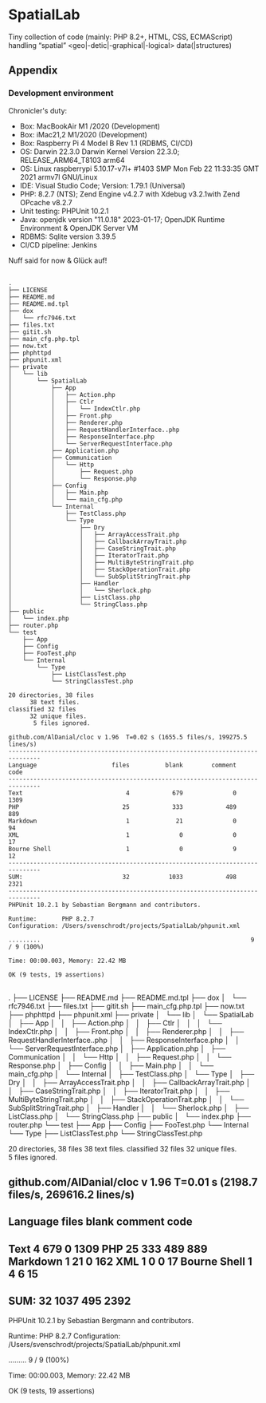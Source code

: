 # SpatialLab
Tiny collection of code (mainly: PHP 8.2+, HTML, CSS, ECMAScript) handling  “spatial” &lt;geo|-detic|-graphical|-logical> data(|structures)




 



## Appendix

### Development environment 

 Chronicler's duty: 

 - Box: MacBookAir M1 /2020 (Development)
 - Box: iMac21,2 M1/2020 (Development)
 - Box: Raspberry Pi 4 Model B Rev 1.1 (RDBMS, CI/CD)
 - OS: Darwin 22.3.0 Darwin Kernel Version 22.3.0; RELEASE_ARM64_T8103 arm64
 - OS: Linux raspberrypi 5.10.17-v7l+ #1403 SMP Mon Feb 22 11:33:35 GMT 2021 armv7l GNU/Linux
 - IDE: Visual Studio Code; Version: 1.79.1 (Universal)
 - PHP: 8.2.7 (NTS); Zend Engine v4.2.7 with Xdebug v3.2.1with Zend OPcache v8.2.7
 - Unit testing: PHPUnit 10.2.1 
 - Java: openjdk version "11.0.18" 2023-01-17; OpenJDK Runtime Environment  & OpenJDK Server VM
 - RDBMS: Sqlite version 3.39.5
 - CI/CD pipeline: Jenkins 


 Nuff said for now & Glück auf! 

 <pre>
 <code>
.
├── LICENSE
├── README.md
├── README.md.tpl
├── dox
│   └── rfc7946.txt
├── files.txt
├── gitit.sh
├── main_cfg.php.tpl
├── now.txt
├── phphttpd
├── phpunit.xml
├── private
│   └── lib
│       └── SpatialLab
│           ├── App
│           │   ├── Action.php
│           │   ├── Ctlr
│           │   │   └── IndexCtlr.php
│           │   ├── Front.php
│           │   ├── Renderer.php
│           │   ├── RequestHandlerInterface..php
│           │   ├── ResponseInterface.php
│           │   └── ServerRequestInterface.php
│           ├── Application.php
│           ├── Communication
│           │   └── Http
│           │       ├── Request.php
│           │       └── Response.php
│           ├── Config
│           │   ├── Main.php
│           │   └── main_cfg.php
│           └── Internal
│               ├── TestClass.php
│               └── Type
│                   ├── Dry
│                   │   ├── ArrayAccessTrait.php
│                   │   ├── CallbackArrayTrait.php
│                   │   ├── CaseStringTrait.php
│                   │   ├── IteratorTrait.php
│                   │   ├── MultiByteStringTrait.php
│                   │   ├── StackOperationTrait.php
│                   │   └── SubSplitStringTrait.php
│                   ├── Handler
│                   │   └── Sherlock.php
│                   ├── ListClass.php
│                   └── StringClass.php
├── public
│   └── index.php
├── router.php
└── test
    ├── App
    ├── Config
    ├── FooTest.php
    └── Internal
        └── Type
            ├── ListClassTest.php
            └── StringClassTest.php

20 directories, 38 files
      38 text files.
classified 32 files      32 unique files.                              
       5 files ignored.

github.com/AlDanial/cloc v 1.96  T=0.02 s (1655.5 files/s, 199275.5 lines/s)
-------------------------------------------------------------------------------
Language                     files          blank        comment           code
-------------------------------------------------------------------------------
Text                             4            679              0           1309
PHP                             25            333            489            889
Markdown                         1             21              0             94
XML                              1              0              0             17
Bourne Shell                     1              0              9             12
-------------------------------------------------------------------------------
SUM:                            32           1033            498           2321
-------------------------------------------------------------------------------
PHPUnit 10.2.1 by Sebastian Bergmann and contributors.

Runtime:       PHP 8.2.7
Configuration: /Users/svenschrodt/projects/SpatialLab/phpunit.xml

.........                                                           9 / 9 (100%)

Time: 00:00.003, Memory: 22.42 MB

OK (9 tests, 19 assertions)
</code>
</pre>
.
├── LICENSE
├── README.md
├── README.md.tpl
├── dox
│   └── rfc7946.txt
├── files.txt
├── gitit.sh
├── main_cfg.php.tpl
├── now.txt
├── phphttpd
├── phpunit.xml
├── private
│   └── lib
│       └── SpatialLab
│           ├── App
│           │   ├── Action.php
│           │   ├── Ctlr
│           │   │   └── IndexCtlr.php
│           │   ├── Front.php
│           │   ├── Renderer.php
│           │   ├── RequestHandlerInterface..php
│           │   ├── ResponseInterface.php
│           │   └── ServerRequestInterface.php
│           ├── Application.php
│           ├── Communication
│           │   └── Http
│           │       ├── Request.php
│           │       └── Response.php
│           ├── Config
│           │   ├── Main.php
│           │   └── main_cfg.php
│           └── Internal
│               ├── TestClass.php
│               └── Type
│                   ├── Dry
│                   │   ├── ArrayAccessTrait.php
│                   │   ├── CallbackArrayTrait.php
│                   │   ├── CaseStringTrait.php
│                   │   ├── IteratorTrait.php
│                   │   ├── MultiByteStringTrait.php
│                   │   ├── StackOperationTrait.php
│                   │   └── SubSplitStringTrait.php
│                   ├── Handler
│                   │   └── Sherlock.php
│                   ├── ListClass.php
│                   └── StringClass.php
├── public
│   └── index.php
├── router.php
└── test
    ├── App
    ├── Config
    ├── FooTest.php
    └── Internal
        └── Type
            ├── ListClassTest.php
            └── StringClassTest.php

20 directories, 38 files
      38 text files.
classified 32 files      32 unique files.                              
       5 files ignored.

github.com/AlDanial/cloc v 1.96  T=0.01 s (2198.7 files/s, 269616.2 lines/s)
-------------------------------------------------------------------------------
Language                     files          blank        comment           code
-------------------------------------------------------------------------------
Text                             4            679              0           1309
PHP                             25            333            489            889
Markdown                         1             21              0            162
XML                              1              0              0             17
Bourne Shell                     1              4              6             15
-------------------------------------------------------------------------------
SUM:                            32           1037            495           2392
-------------------------------------------------------------------------------
PHPUnit 10.2.1 by Sebastian Bergmann and contributors.

Runtime:       PHP 8.2.7
Configuration: /Users/svenschrodt/projects/SpatialLab/phpunit.xml

.........                                                           9 / 9 (100%)

Time: 00:00.003, Memory: 22.42 MB

OK (9 tests, 19 assertions)
</code>
</pre>
